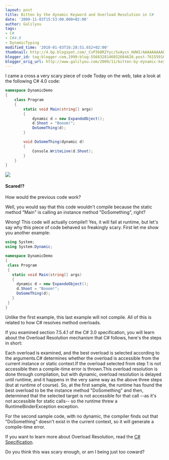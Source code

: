 ```yaml
---
layout: post
title: Bitten by the dynamic Keyword and Overload Resolution in C#
date: '2009-11-03T15:53:00.000+02:00'
author: Galilyou
tags:
- C#
- C#4.0
- DynamicTyping
modified_time: '2010-01-03T16:28:51.652+02:00'
thumbnail: http://4.bp.blogspot.com/_CvP3b8RZYyc/SvAycn_HdWI/AAAAAAAAABc/TnNEbhHHSpE/s72-c/scary.jpg
blogger_id: tag:blogger.com,1999:blog-5568328146032664626.post-7615591602053176198
blogger_orig_url: http://www.galilyou.com/2009/11/bitten-by-dynamic-keyword-and-overload.html
---
```


I came a cross a very scary piece of code Today on the web, take a look at the following C# 4.0 code:

```csharp
namespace DynamicDemo
{
    class Program
    {
        static void Main(string[] args)
        {
            dynamic d = new ExpandoObject();
            d.Shoot = "Booom!";
            DoSomeThing(d);
        }

        void DoSomeThing(dynamic d)
        {
            Console.WriteLine(d.Shoot);
        }
    }
}
```


![](http://4.bp.blogspot.com/_CvP3b8RZYyc/SvAycn_HdWI/AAAAAAAAABc/TnNEbhHHSpE/s320/scary.jpg)




#### Scared!?

How would the previous code work?

Well, you would say that this code wouldn't compile because the static method "Main" is calling an instance method "DoSomething", right?

Wrong! This code will actually compile!! Yes, it will fail at runtime, but let's say why this piece of code behaved so freakingly scary. First let me show you another example:

```csharp
using System;
using System.Dynamic;

namespace DynamicDemo
{
 class Program
 {
   static void Main(string[] args)
   {
     dynamic d = new ExpandoObject();
     d.Shoot = "Booom!";
     DoSomeThing(d);
   } 
 }
}
```

Unlike the first example, this last example will not compile. All of this is related to how C# resolves method overloads.

If you examined section 7.5.4.1 of the C# 3.0 specification, you will learn about the Overload Resolution mechanism that C# follows, here's the steps in short:

Each overload is examined, and the best overload is selected according to the arguments.C# determines whether the overload is accessible from the current instance or static context.If the overload selected from step 1 is not accessible then a compile-time error is thrown.This overload resolution is done through compilation, but with dynamic, overload resolution is delayed until runtime, and it happens in the very same way as the above three steps (but at runtime of course).
So, at the first sample, the runtime has found the best overload to be the instance method "DoSomething" and then, determined that the selected target is not accessible for that call --as it's not accessible for static calls-- so the runtime threw a RuntimeBinderException exception.

For the second sample code, with no dynamic, the compiler finds out that "DoSomething" doesn't exist in the current context, so it will generate a compile-time error.

If you want to learn more about Overload Resolution, read the [C# Specification](http://msdn.microsoft.com/en-us/library/aa691336(VS.71).aspx).

Do you think this was scary enough, or am I being just too coward?
